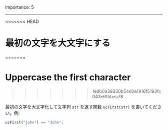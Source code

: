 importance: 5

---

<<<<<<< HEAD
# 最初の文字を大文字にする
=======
# Uppercase the first character
>>>>>>> 1edb0a38330b54d2e1916f5193fc043e6fbbea78

最初の文字を大文字化して文字列 `str` を返す関数 `ucFirst(str)` を書いてください。例:

```js
ucFirst("john") == "John";
```
